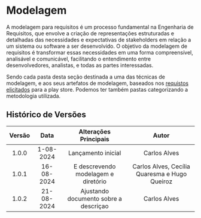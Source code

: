 # Modelagem

A modelagem para requisitos é um processo fundamental na Engenharia de Requisitos, que envolve a criação de representações estruturadas e detalhadas das necessidades e expectativas de stakeholders em relação a um sistema ou software a ser desenvolvido. O objetivo da modelagem de requisitos é transformar essas necessidades em uma forma compreensível, analisável e comunicável, facilitando o entendimento entre desenvolvedores, analistas, e todas as partes interessadas.


Sendo cada pasta desta seção destinada a uma das técnicas de modelagem, e aos seus artefatos de modelagem, baseados nos [requistos elicitados](../elicitacao/elicitacao.md) para a play store. Podemos ter também pastas categorizando a metodologia utilizada.



## Histórico de Versões

| **Versão** | **Data** | **Alterações Principais** | **Autor** |
| :--: | :--: | :--: | :--: | 
| 1.0.0 | 1-08-2024 | Lançamento inicial | Carlos Alves|
| 1.0.1 | 16-08-2024 | E descrevendo modelagem e diretório | Carlos Alves, Cecília Quaresma e Hugo Queiroz |
| 1.0.2 | 21-08-2024 | Ajustando documento sobre a descriçao | Carlos Alves |